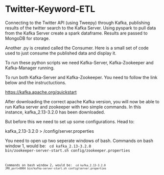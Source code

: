# Twitter-Keyword-ETL


Connecting to the Twitter API (using Tweepy) through Kafka, publishing results of the twitter search to the Kafka Server.
Using pyspark to pull data from the Kafka Server create a spark dataframe. Results are passed to MongoDB for storage.

Another .py is created called the Consumer. Here is a small set of code used to just consume the published data and display it.


To run these python scripts we need Kafka-Server, Kafka-Zookeeper and Kafka-Manager running.

To run both Kafka-Server and Kafka-Zookeeper. You need to follow the link below and the instructuctions.

https://kafka.apache.org/quickstart


After downloading the correct apache Kafka version, you will now be able to run Kafka server and zookeeper with two simple commands.
In this instance, kafka_2.13-3.2.0 has been downloaded.

But before this we need to set up some configurations.
Head to:

kafka_2.13-3.2.0 > /config/server.properties






You need to open up two seperate windows of bash.
Commands on bash window 1, would be:
<code>
cd kafka_2.13-3.2.0
bin/zookeeper-server-start.sh config/zookeeper.properties 
<code>
  
Commands on bash window 2, would be:
<code>
cd kafka_2.13-3.2.0
JMX_port=8004 bin/kafka-server-start.sh config/server.properties 
<code>
